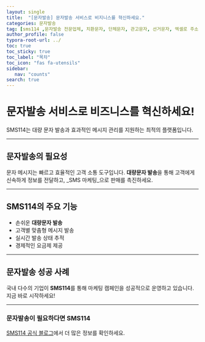 ```yaml
---
layout: single
title:  "[문자발송] 문자발송 서비스로 비지니스를 혁신하세요."
categories: 문자발송
tag: [sms114 ,문자발송 전문업체, 치환문자, 단체문자, 관고문자, 선거문자, 엑셀로 주소록 간편등록, 예약발송, SMS, MMS, MMS, 대량문자, 치환문자, 주소록관리, 문자연동, 문자발송전문업체, 신년문자발송, 신년인사 ]
author_profile: false
typora-root-url: ../
toc: true
toc_sticky: true
toc_label: "목차"
toc_icon: "fas fa-utensils" 
sidebar:
   nav: "counts"
search: true
---
```




# 문자발송 서비스로 비즈니스를 혁신하세요!

SMS114는 대량 문자 발송과 효과적인 메시지 관리를 지원하는 최적의 플랫폼입니다.

---

## 문자발송의 필요성

문자 메시지는 빠르고 효율적인 고객 소통 도구입니다. **대량문자 발송**을 통해 고객에게 신속하게 정보를 전달하고, _SMS 마케팅_으로 판매를 촉진하세요.

---

## SMS114의 주요 기능

- 손쉬운 **대량문자 발송**
- 고객별 맞춤형 메시지 발송
- 실시간 발송 상태 추적
- 경제적인 요금제 제공

---

## 문자발송 성공 사례

국내 다수의 기업이 **SMS114**를 통해 마케팅 캠페인을 성공적으로 운영하고 있습니다. 지금 바로 시작하세요!

---

### 문자발송이 필요하다면 SMS114

[SMS114 공식 블로그](https://sms114.github.io)에서 더 많은 정보를 확인하세요.